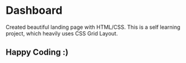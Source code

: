 # Dashboard

Created beautiful landing page with HTML/CSS.
This is a self learning project, which heavily uses CSS Grid Layout.

## Happy Coding :)
